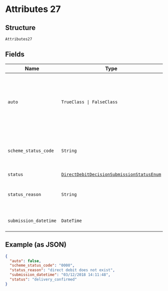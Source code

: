 
# Attributes 27

## Structure

`Attributes27`

## Fields

| Name | Type | Tags | Description |
|  --- | --- | --- | --- |
| `auto` | `TrueClass \| FalseClass` | Optional | Indicates if the submission was created automatically by the system (`true`) or manually (`false`).<br>**Default**: `false` |
| `scheme_status_code` | `String` | Optional | Scheme-specific status (if submission has been submitted to a scheme) |
| `status` | [`DirectDebitDecisionSubmissionStatusEnum`](../../doc/models/direct-debit-decision-submission-status-enum.md) | Optional | - |
| `status_reason` | `String` | Optional | Reason for submission failure if status is `delivery_failed` |
| `submission_datetime` | `DateTime` | Optional | Date and time of the submission |

## Example (as JSON)

```json
{
  "auto": false,
  "scheme_status_code": "0000",
  "status_reason": "direct debit does not exist",
  "submission_datetime": "03/12/2018 14:11:48",
  "status": "delivery_confirmed"
}
```


